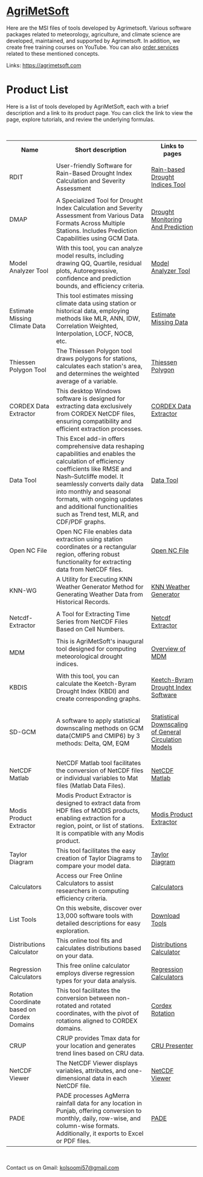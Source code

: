 # <a href="https://agrimetsoft.com">AgriMetSoft</a>
Here are the MSI files of tools developed by Agrimetsoft. Various software packages related to meteorology, agriculture, and climate science are developed, maintained, and supported by Agrimetsoft. In addition, we create free training courses on YouTube. You can also <a href="https://agrimetsoft.com/services">order services</a> related to these mentioned concepts.

Links:
https://agrimetsoft.com

<div class="container">
        <h1 class="text-center">Product List</h1>
		 <p class="text-justify">Here is a list of tools developed by AgriMetSoft, each with a brief description and a link to its product page. You can click the link to view the page, explore tutorials, and review the underlying formulas.</p>
		 <br/>
        <table class="table-responsive">
            <tr>
                <th scope="col">Name</th>
                <th scope="col">Short description</th>
                <th scope="col">Links to pages</th>
            </tr>
            <tr>
                <td>RDIT</td>
                <td>User-friendly Software for Rain-Based Drought Index Calculation and Severity Assessment</td>
                <td><p class="card-text"><a target="_blank" href="rdit">Rain-based Drought Indices Tool</a></td>
            </tr>
            <tr>
                <td>DMAP</td>
                <td>A Specialized Tool for Drought Index Calculation and Severity Assessment from Various Data Formats Across Multiple Stations. Includes Prediction Capabilities using GCM Data.</td>
                <td><p class="card-text"><a target="_blank" href="dmap">Drought Monitoring And Prediction</a></td>
            </tr>
			<tr>
		    	<td>Model Analyzer Tool</td>
			    <td>With this tool, you can analyze model results, including drawing QQ, Quartile, residual plots, Autoregressive, confidence and prediction bounds, and efficiency criteria.</td>
	    		<td><a target="_blank" href="model_analyzer_tool">Model Analyzer Tool</a></td>
			</tr>            
			<tr>
		    	<td>Estimate Missing Climate Data</td>
			    <td>This tool estimates missing climate data using station or historical data, employing methods like MLR, ANN, IDW, Correlation Weighted, Interpolation, LOCF, NOCB, etc.</td>
	    		<td><a target="_blank" href="estimate_Missing_Climate_Data">Estimate Missing Data</a></td>
			</tr>           
			<tr>
		    	<td>Thiessen Polygon Tool</td>
			    <td>The Thiessen Polygon tool draws polygons for stations, calculates each station's area, and determines the weighted average of a variable.</td>
	    		<td><a target="_blank" href="Thiessen_Polygon">Thiessen Polygon</a></td>
			</tr> 
            <tr>
                <td>CORDEX Data Extractor</td>
                <td>This desktop Windows software is designed for extracting data exclusively from CORDEX NetCDF files, ensuring compatibility and efficient extraction processes.</td>
                <td><p class="card-text"><a target="_blank" href="CordexDataExtractor">CORDEX Data Extractor</a></td>
            </tr>
            <tr>
                <td>Data Tool</td>
                <td>This Excel add-in offers comprehensive data reshaping capabilities and enables the calculation of efficiency coefficients like RMSE and Nash–Sutcliffe model. It seamlessly converts daily data into monthly and seasonal formats, with ongoing updates and additional functionalities such as Trend test, MLR, and CDF/PDF graphs.</td>
                <td><p class="card-text"><a target="_blank" href="data-tool">Data Tool</a></td>
            </tr>
            <tr>
                <td>Open NC File</td>
                <td>Open NC File enables data extraction using station coordinates or a rectangular region, offering robust functionality for extracting data from NetCDF files.</td>
                <td><p class="card-text"><a target="_blank" href="open_nc_file_for_coordinates">Open NC File</a></td>
            </tr>
            <tr>
                <td>KNN-WG</td>
                <td>A Utility for Executing KNN Weather Generator Method for Generating Weather Data from Historical Records.</td>
                <td><p class="card-text"><a target="_blank" href="knn-wg">KNN Weather Generator</a></td>
            </tr>
            <tr>
                <td>Netcdf-Extractor</td>
                <td>A Tool for Extracting Time Series from NetCDF Files Based on Cell Numbers.</td>
                <td><p class="card-text"><a target="_blank" href="netcdf-extractor">Netcdf Extractor</a></td>
            </tr>
            <tr>
                <td>MDM</td>
                <td>This is AgriMetSoft's inaugural tool designed for computing meteorological drought indices.</td>
                <td><p class="card-text"><a target="_blank" href="mdm">Overview of MDM</a></td>
            </tr>
            <tr>
                <td>KBDIS</td>
                <td>With this tool, you can calculate the Keetch-Byram Drought Index (KBDI) and create corresponding graphs.</td>
                <td><p class="card-text"><a target="_blank" href="kbdis">Keetch-Byram Drought Index Software</a></td>
            </tr>
            <tr>
                <td>SD-GCM</td>
                <td>A software to apply statistical downscaling methods on GCM data(CMIP5 and CMIP6) by 3 methods: Delta, QM, EQM</td>
                <td><p class="card-text"><a target="_blank" href="sd-gcm">Statistical Downscaling of General Circulation Models</a></td>
            </tr>
            <tr>
                <td>NetCDF Matlab</td>
                <td>NetCDF Matlab tool facilitates the conversion of NetCDF files or individual variables to Mat files (Matlab Data Files).</td>
                <td><p class="card-text"><a target="_blank" href="netCDF-matlab">NetCDF Matlab</a></td>
            </tr>
            <tr>
                <td>Modis Product Extractor</td>
                <td>Modis Product Extractor is designed to extract data from HDF files of MODIS products, enabling extraction for a region, point, or list of stations. It is compatible with any Modis product.</td>
                <td><p class="card-text"><a target="_blank" href="modis_products_extractor">Modis Product Extractor</a></td>
            </tr>
			<tr>
		    	<td>Taylor Diagram</td>
			    <td>This tool facilitates the easy creation of Taylor Diagrams to compare your model data.</td>
	    		<td><a target="_blank" href="taylor_diagram_software">Taylor Diagram</a></td>
			</tr>
            <tr>
                <td>Calculators</td>
                <td>Access our Free Online Calculators to assist researchers in computing efficiency criteria.</td>
                <td><p class="card-text"><a target="_blank" href="calculators/">Calculators</a></td>
            </tr>
            <tr>
                <td>List Tools</td>
                <td>On this website, discover over 13,000 software tools with detailed descriptions for easy exploration.</td>
                <td><p class="card-text"><a target="_blank" href="https://list-tool.com" target="_blank">Download Tools</a></td>
            </tr>
            <tr>
                <td>Distributions Calculator</td>
                <td>This online tool fits and calculates distributions based on your data.</td>
                <td><a target="_blank" href="https://agrimetsoft.com/distributions-calculator" >Distributions Calculator</a></td>
			</tr>
            <tr>
                <td>Regression Calculators</td>
                <td>This free online calculator employs diverse regression types for your data analysis.</td>
                <td><a target="_blank" href="https://agrimetsoft.com/regressions/">Regression Calculators</a></td>
			</tr>
            <tr>
                <td>Rotation Coordinate based on Cordex Domains</td>
                <td>This tool facilitates the conversion between non-rotated and rotated coordinates, with the pivot of rotations aligned to CORDEX domains.</td>
                <td><p class="card-text"><a target="_blank" href="Cordex%20Coordinate%20Rotation">Cordex Rotation</a></td>
            </tr>
            <tr>
                <td>CRUP</td>
                <td>CRUP provides Tmax data for your location and generates trend lines based on CRU data.</td>
                <td><p class="card-text"><a target="_blank" href="crup">CRU Presenter</a></td>
            </tr>
            <tr>
                <td>NetCDF Viewer</td>
                <td>The NetCDF Viewer displays variables, attributes, and one-dimensional data in each NetCDF file.</td>
                <td><p class="card-text"><a target="_blank" href="NetCDF-Viewer">NetCDF Viewer</a></td>
            </tr>
            <tr>
                <td>PADE</td>
                <td>PADE processes AgMerra rainfall data for any location in Punjab, offering conversion to monthly, daily, row-wise, and column-wise formats. Additionally, it exports to Excel or PDF files.</td>
                <td><p class="card-text"><a target="_blank" href="pade">PADE</a></td>
            </tr>
        </table>
        <br />
    </div>

Contact us on Gmail: kolsoomi57@gmail.com
